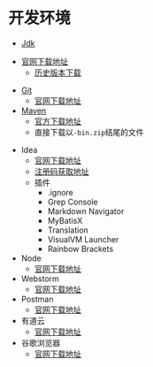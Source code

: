 # 开发环境

* [Jdk]()
- [官网下载地址](https://www.oracle.com/technetwork/java/javase/downloads/index.html)
  - [历史版本下载](https://www.oracle.com/technetwork/java/javase/archive-139210.html)
  
* [Git](Git.md)
  - [官网下载地址](https://git-scm.com/)
* [Maven](Maven.md)
  - [官方下载地址](http://maven.apache.org/download.cgi)
  - 直接下载以`-bin.zip`结尾的文件
- Idea
  - [官网下载地址](http://www.jetbrains.com/)
  - [注册码获取地址](http://idea.lanyus.com/)
  - 插件
    - .ignore
    - Grep Console
    - Markdown Navigator
    - MyBatisX
    - Translation
    - VisualVM Launcher
    - Rainbow Brackets
- Node
  - [官网下载地址](https://nodejs.org/en/download/)
- Webstorm
  - [官网下载地址](https://www.jetbrains.com/webstorm/)
- Postman
  - [官网下载地址](https://www.getpostman.com/)
- 有道云
  - [官网下载地址](http://note.youdao.com/)
- 谷歌浏览器
  - [官网下载地址](https://www.google.cn/chrome/)